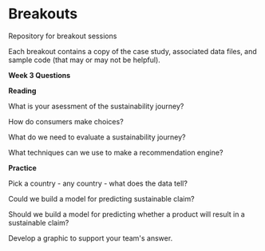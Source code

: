 # Breakouts
Repository for breakout sessions

Each breakout contains a copy of the case study, associated data files, and sample code (that may or may not be helpful).

<b>Week 3 Questions</b>

<b>Reading</b>

What is your asessment of the sustainability journey?

How do consumers make choices?

What do we need to evaluate a sustainability journey?

What techniques can we use to make a recommendation engine?

<b>Practice</b>

Pick a country - any country - what does the data tell? 

Could we build a model for predicting sustainable claim?

Should we build a model for predicting whether a product will result in a sustainable claim? 

Develop a graphic to support your team's answer.

